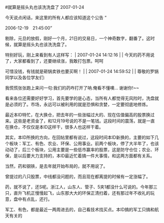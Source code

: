 #就算是摇头丸也该洗洗盘了
2007-01-24

今天说点闲话，来这里的所有人都应该知道这个公告
“

2006-12-19　21:45:00”
 
剔除，元旦的放假，刚好一个月，21日的交易日，一个神奇数字，翻番了。这时候，就算是摇头丸也该洗洗盘了。
 
特别好玩，刚上来看到有人这样写：
| 2007-01-24
14:12:16 |
| 今天的药不用说了，大家都看到了，还要继续涨，我敢打包票。呵呵

可惜没钱，有钱就是砸锅卖铁也要买啊！ |
| 2007-01-24
14:59:52 |
| 尊敬的罗锅同学以及各位学友们:

我慌慌张张跑上来问一句:我们的药咋打开了呐.俺看不懂噢...
谢谢你!~~
 
看来各位还需要好好学习，首先要学的是心态，当所有人都觉得无风险时，洗盘就是必须的了。市场，永远可以被利用的就是恐惧和贪婪，一定要彻底地修炼。
 
最近本ID特忙，在大换仓，把去年的一些涨幅过大的、现在估值偏高的股票换过来。这些是老资金了，和12月19号说的不是一笔钱。这段时间的震荡，就是一直在换仓，不仅仅是本ID这样干，很多人也这样干着。
 
其实，本ID所换的方向，在回帖里都有说过，这段时间本ID新换的，主要的如下几个板块：军工、有色、农业、环保、公用事业。前两个板块，停了大半年了，也该动动了，后三个板块，公用主要是一些低市赢率的股票，这是防守仓位；农业、环保，是以后要大力支持的，本ID最近忙着搞一件大事情，和这两方面都有关系。
 
当然，药和钢铁，是去年就开始布局的，就不用说了。
 
曾提过的八只股票，中线都没问题的，而且现在都离提的时候有一定涨幅了。
 
药，就不说了，还S呢。浙江人，山东人、管子、5夹1都没什么可说的。今年那三只，直升飞机正慢慢起飞，山东那大大的环保正清扫着，还有那过年不收礼的玩意，盘中有点乱，还行。
 
军工、有色，都是最近一两周进去的，自己看技术找买点。本ID搞的军工只搞和航天有关的